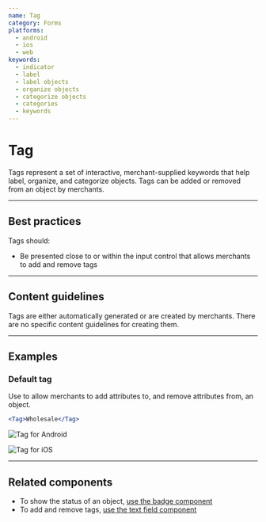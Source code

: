 ```yaml
---
name: Tag
category: Forms
platforms:
  - android
  - ios
  - web
keywords:
  - indicator
  - label
  - label objects
  - organize objects
  - categorize objects
  - categories
  - keywords
---
```


# Tag

Tags represent a set of interactive, merchant-supplied keywords that help label, organize, and categorize objects. Tags can be added or removed from an object by merchants.

---

## Best practices

Tags should:

- Be presented close to or within the input control that allows merchants to add and remove tags

---

## Content guidelines

Tags are either automatically generated or are created by merchants. There are no specific content guidelines for creating them.

---

## Examples

### Default tag

Use to allow merchants to add attributes to, and remove attributes from, an object.

```jsx
<Tag>Wholesale</Tag>
```

<!-- content-for: android -->

![Tag for Android](components/Tag/android/default.png)

<!-- /content-for -->

<!-- content-for: ios -->

![Tag for iOS](components/Tag/ios/default.png)

<!-- /content-for -->

---

## Related components

- To show the status of an object, [use the badge component](/components/images-and-icons/badge)
- To add and remove tags, [use the text field component](/components/forms/text-field)
